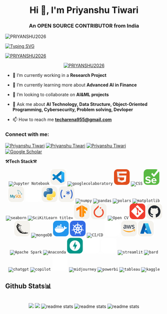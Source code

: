 
<h1 align="center">Hi 👋, I'm Priyanshu Tiwari</h1>
<h3 align="center">An OPEN SOURCE CONTRIBUTOR from India</h3>

<p align="left"> <img src="https://komarev.com/ghpvc/?username=PRIYANSHU2026&label=Profile%20views&color=0e75b6&style=flat" alt="PRIYANSHU2026" /> </p> 
<a href="https://git.io/typing-svg"><img src="https://readme-typing-svg.herokuapp.com?font=Fira+Code&weight=900&size=25&duration=3000&pause=1000&color=11F791&background=3BFFFD00&vCenter=true&lines=+I+am+a+Machine+learning+engineer;Learning+new+skills+everyday" alt="Typing SVG" /></a>
<!-- For the first part of the trophies -->
<p align="left"> 
  <a href="https://github.com/ryo-ma/github-profile-trophy">
    <img src="https://github-profile-trophy.vercel.app/?username=PRIYANSHU2026&column=6&row=1" alt="PRIYANSHU2026" />
  </a> 
</p>

<!-- For the last trophy, center it -->
<p align="center"> 
  <a href="https://github.com/ryo-ma/github-profile-trophy">
    <img src="https://github-profile-trophy.vercel.app/?username=PRIYANSHU2026&column=1&row=1" alt="PRIYANSHU2026" />
  </a> 
</p>


- 🔭 I’m currently working in a **Research Project**

- 🌱 I’m currently learning more about **Advanced AI in Finance**

- 👯 I’m looking to collaborate on **AI&ML projects**

- 💬 Ask me about **AI Technology, Data Structure, Object-Oriented Programming, Cybersecurity, Problem solving, Devloper**

- 📫 How to reach me **techarena955@gmail.com**

<h3 align="left">Connect with me:</h3>
<p align="left">
<a href="https://linkedin.com/in/PRIYANSHU2026" target="blank"><img align="center" src="https://raw.githubusercontent.com/rahuldkjain/github-profile-readme-generator/master/src/images/icons/Social/linked-in-alt.svg" alt="Priyanshu Tiwari" height="30" width="40" /></a>
<a href="https://instagram.com/PRIYANSHU2026" target="blank"><img align="center" src="https://raw.githubusercontent.com/rahuldkjain/github-profile-readme-generator/master/src/images/icons/Social/instagram.svg" alt="Priyanshu Tiwari" height="30" width="40" /></a>
<a href="https://facebook.com/PRIYANSHU2026" target="blank"><img align="center" src="https://raw.githubusercontent.com/rahuldkjain/github-profile-readme-generator/master/src/images/icons/Social/facebook.svg" alt="Priyanshu Tiwari" height="30" width="40" /></a>
<a href="https://scholar.google.com/citations?user=PRIYANSHU2026" target="blank"><img align="center" src="https://upload.wikimedia.org/wikipedia/commons/6/6b/Google_Scholar_logo.svg" alt="Google Scholar" height="30" width="40" /></a>
</p>

<summary><b>⚒️Tech Stack⚒️</b></summary><br>
<div align="center">
	<code><img width="50" src="https://github.com/onemarc/tech-icons/blob/main/icons/jupyter-light.svg" alt="Jupyter Notebook" title="Jupyter Notebook"/></code>
	<code><img width="50" src="https://github.com/tandpfun/skill-icons/blob/main/icons/VSCode-Light.svg" alt="Visual Studio Code" title="Visual Studio Code"/></code>
	<code><img width="50" src="https://github.com/onemarc/tech-icons/blob/main/icons/googlecolaboratory-light.svg" title="googlecolaboratory"/></code>
	<code><img width="50" src="https://github.com/tandpfun/skill-icons/blob/main/icons/HTML.svg" alt="HTML" title="HTML"/></code>
	<code><img width="50" src="https://github.com/onemarc/tech-icons/blob/main/icons/css-light.svg" alt="CSS" title="CSS"/></code>
	<code><img width="50" src="https://github.com/tandpfun/skill-icons/blob/main/icons/Selenium.svg" alt="Selenium" title="Selenium"/></code>
	<code><img width="50" src="https://github.com/tandpfun/skill-icons/blob/main/icons/MySQL-Light.svg" alt="MySQL" title="MySQL"/></code>
	<code><img width="50" src="https://github.com/onemarc/tech-icons/blob/main/icons/mojo-light.svg" alt="mojo" title="mojo"/></code>
	<code><img width="50" src="https://github.com/tandpfun/skill-icons/blob/main/icons/Python-Light.svg" alt="Python" title="Python"/></code>
	<code><img width="50" src="https://github.com/tandpfun/skill-icons/blob/main/icons/Regex-Light.svg" alt="Regex" title="Regex"/></code>
	<code><img width="50" src="https://github.com/onemarc/tech-icons/blob/main/icons/numpy-light.svg" alt="numpy" title="numpy"/></code>
	<code><img width="50" src="https://github.com/onemarc/tech-icons/blob/main/icons/pandas-light.svg" alt="pandas" title="pandas"/></code>
	<code><img width="50" src="https://github.com/onemarc/tech-icons/blob/main/icons/polars-light.svg" alt="polars" title="polars"/></code>
	<code><img width="50" src="https://github.com/onemarc/tech-icons/blob/main/icons/matplotlib-light.svg" alt="matplotlib" title="matplotlib"/></code>
	<code><img width="50" src="https://github.com/onemarc/tech-icons/blob/main/icons/seaborn-light.svg" alt="seaborn" title="seaborn"/></code>
	<code><img width="50" src="https://github.com/tandpfun/skill-icons/blob/main/icons/SciKitLearn-Light.svg" alt="SciKitLearn title="SciKitLearn"/></code>
	<code><img width="50" src="https://github.com/tandpfun/skill-icons/blob/main/icons/TensorFlow-Light.svg" alt="TensorFlow" title="TensorFlow"/></code>
	<code><img width="50" src="https://github.com/tandpfun/skill-icons/blob/main/icons/PyTorch-Light.svg" alt="Pytorch" title="Pytorch"/></code>
	<code><img width="50" src="https://github.com/tandpfun/skill-icons/blob/main/icons/OpenCV-Light.svg" alt="Open CV" title="Open CV"/></code>
	<code><img width="50" src="https://github.com/tandpfun/skill-icons/blob/main/icons/Git.svg" alt="Git" title="Git"/></code>
	<code><img width="50" src="https://github.com/tandpfun/skill-icons/blob/main/icons/Github-Light.svg" alt="GitHub" title="GitHub"/></code>
	<code><img width="50" src="https://github.com/tandpfun/skill-icons/blob/main/icons/Flask-Light.svg" alt="Flask" title="Flask"/></code>
	<code><img width="50" src="https://github.com/onemarc/tech-icons/blob/main/icons/mongodb-light.svg" title="mongoDB"/></code>
	<code><img width="50" src="https://github.com/tandpfun/skill-icons/blob/main/icons/Docker.svg" alt="Docker" title="Docker"/></code>
	<code><img width="50" src="https://github.com/tandpfun/skill-icons/blob/main/icons/Kubernetes.svg" alt="Kubernetes" title="Kubernetes"/></code>
	<code><img width="50" src="https://user-images.githubusercontent.com/25181517/183868728-b2e11072-00a5-47e2-8a4e-4ebbb2b8c554.png" alt="CI/CD" title="CI/CD"/></code>
	<code><img width="50" src="https://github.com/onemarc/tech-icons/blob/main/icons/yaml-light.svg" alt="yaml" title="yaml"/></code>
	<code><img width="50" src="https://github.com/tandpfun/skill-icons/blob/main/icons/AWS-Light.svg" alt="AWS" title="AWS"/></code>
	<code><img width="50" src="https://github.com/tandpfun/skill-icons/blob/main/icons/Azure-Light.svg" alt="Microsoft Azure" title="Microsoft Azure"/></code>
	<code><img width="50" src="https://github.com/onemarc/tech-icons/blob/main/icons/apachespark-light.svg" alt="Apache Spark" title="Apache Spark"/></code>
	<code><img width="50" src="https://github.com/tandpfun/skill-icons/blob/main/icons/Anaconda-Light.svg" alt="Anaconda" title="Anaconda"/></code>
	<code><img width="50" src="https://github.com/tandpfun/skill-icons/blob/main/icons/FastAPI.svg" alt="Fast API" title="Fast API"/></code>
	<code><img width="50" src="https://github.com/onemarc/tech-icons/blob/main/icons/llamaindex-light.svg" alt="llamaindex" title="llamaindex"/></code>
	<code><img width="50" src="https://github.com/onemarc/tech-icons/blob/main/icons/langchain-light.svg" alt="langchain" title="langchain"/></code>
	<code><img width="50" src="https://github.com/onemarc/tech-icons/blob/main/icons/streamlit-light.svg" alt="streamlit" title="streamlit"/></code>
	<code><img width="50" src="https://github.com/onemarc/tech-icons/blob/main/icons/bard-light.svg" alt="bard" title="bard"/></code>
	<code><img width="50" src="https://github.com/onemarc/tech-icons/blob/main/icons/chatgpt.svg" alt="chatgpt" title="chatgpt"/></code>
	<code><img width="50" src="https://github.com/onemarc/tech-icons/blob/main/icons/copilot-light.svg" alt="copilot" title="copilot"/></code>
	<code><img width="50" src="https://github.com/onemarc/tech-icons/blob/main/icons/huggingface-light.svg" alt="huggingface" title="huggingface"/></code>
	<code><img width="50" src="https://github.com/onemarc/tech-icons/blob/main/icons/midjourney-light.svg" alt="midjourney" title="midjourney"/></code>
	<code><img width="50" src="https://github.com/onemarc/tech-icons/blob/main/icons/powerbi-white.svg" alt="powerbi" title="powerbi"/></code>
	<code><img width="50" src="https://github.com/onemarc/tech-icons/blob/main/icons/tableau-light.svg" alt="tableau" title="tableau"/></code>
	<code><img width="50" src="https://raw.githubusercontent.com/rahuldkjain/github-profile-readme-generator/master/src/images/icons/Social/kaggle.svg" alt="kaggle" title="kaggle"/></code>
    <i class="fa-brands fa-kaggle"></i>
</details> 
</div>

<h2>Github Stats📊</h2>
<br>
<div align=center>
<img  width=500 src="http://github-profile-summary-cards.vercel.app/api/cards/profile-details?username=PRIYANSHU2026&theme=github"/>
<!-- <img width=390 src="https://github-readme-stats.vercel.app/api/top-langs/?username=PRIYANSHU2026&layout=donut&border_radius=10"/> -->
<img width=243 src="http://github-profile-summary-cards.vercel.app/api/cards/repos-per-language?username=PRIYANSHU2026&theme=github"/>
<!-- <img width=390 src="https://github-readme-stats.vercel.app/api?username=PRIYANSHU2026&count_private=true&show_icons=true&theme=react&rank_icon=github&border_radius=10" alt="readme stats" /> -->
<img width=243 src="http://github-profile-summary-cards.vercel.app/api/cards/productive-time?username=PRIYANSHU2026&theme=github" alt="readme stats" />
<img width=243 src="http://github-profile-summary-cards.vercel.app/api/cards/most-commit-language?username=PRIYANSHU2026&theme=github" alt="readme stats" />
<img width=243 src="http://github-profile-summary-cards.vercel.app/api/cards/stats?username=PRIYANSHU2026&theme=github" alt="readme stats" />
<!-- <img width=325 src="https://github-readme-stats-salesp07.vercel.app/api/top-langs/?username=PRIYANSHU2026&hide=HTML&langs_count=8&layout=compact&theme=react&border_radius=10&size_weight=0.5&count_weight=0.5&exclude_repo=github-readme-stats" alt="top langs" /> -->


